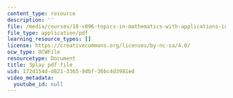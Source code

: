 ```yaml
---
content_type: resource
description: ''
file: /media/courses/18-s096-topics-in-mathematics-with-applications-in-finance-fall-2013/172d154dd82133659dbf36bc4d3981ed_wvXDB9dMdEo.pdf
file_type: application/pdf
learning_resource_types: []
license: https://creativecommons.org/licenses/by-nc-sa/4.0/
ocw_type: OCWFile
resourcetype: Document
title: 3play pdf file
uid: 172d154d-d821-3365-9dbf-36bc4d3981ed
video_metadata:
  youtube_id: null
---
```

